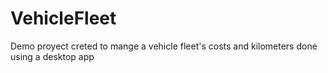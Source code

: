 # VehicleFleet
Demo proyect creted to mange a vehicle fleet's costs and kilometers done using a desktop app 
